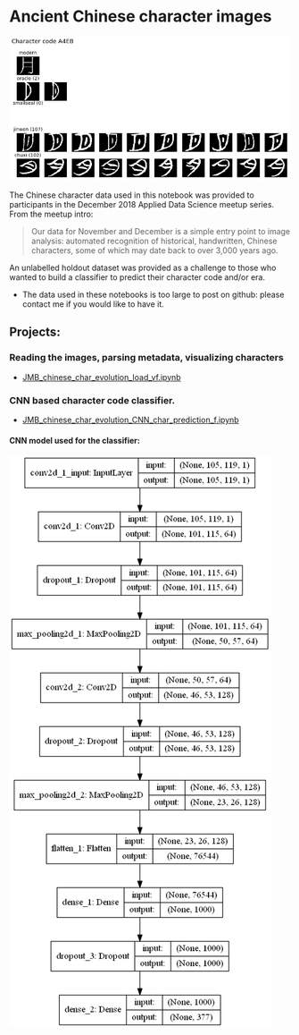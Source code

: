 
# Ancient Chinese character images

![character images](./chinese_character_images.png)

The Chinese character data used in this notebook was provided to participants in the December 2018 Applied Data Science meetup series. From the meetup intro:

>Our data for November and December is a simple entry point to image analysis: automated recognition of historical, handwritten, Chinese characters, some of which may date back to over 3,000 years ago.

An unlabelled holdout dataset was provided as a challenge to those who wanted to build a classifier to predict their character code and/or era.

- The data used in these notebooks is too large to post on github: please contact me if you would like to have it.


## Projects:

### Reading the images, parsing metadata, visualizing characters

- [JMB_chinese_char_evolution_load_vf.ipynb](http://nbviewer.jupyter.org/github/johnmburt/projects/blob/master/chinese_characters/JMB_chinese_char_evolution_load_vf.ipynb)

### CNN based character code classifier.

- [JMB_chinese_char_evolution_CNN_char_prediction_f.ipynb](http://nbviewer.jupyter.org/github/johnmburt/projects/blob/master/chinese_characters/JMB_chinese_char_evolution_CNN_char_prediction_f.ipynb)

#### CNN model used for the classifier:

![model graph](./model_plot.png)

